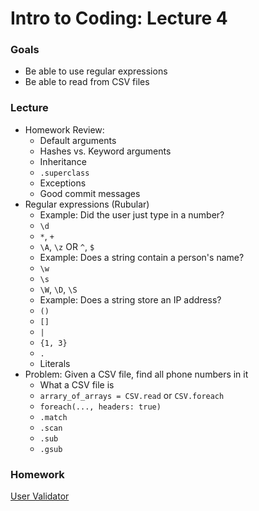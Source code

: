 # Intro to Coding: Lecture 4

### Goals

* Be able to use regular expressions
* Be able to read from CSV files

### Lecture

* Homework Review: []()
  * Default arguments
  * Hashes vs. Keyword arguments
  * Inheritance
  * `.superclass`
  * Exceptions
  * Good commit messages
* Regular expressions (Rubular)
  * Example: Did the user just type in a number?
  * `\d`
  * `*`, `+`
  * `\A`, `\z` OR `^`, `$`
  * Example: Does a string contain a person's name?
  * `\w`
  * `\s`
  * `\W`, `\D`, `\S`
  * Example: Does a string store an IP address?
  * `()`
  * `[]`
  * `|`
  * `{1, 3}`
  * `.`
  * Literals
* Problem: Given a CSV file, find all phone numbers in it
  * What a CSV file is
  * `arrary_of_arrays = CSV.read` or `CSV.foreach`
  * `foreach(..., headers: true)`
  * `.match`
  * `.scan`
  * `.sub`
  * `.gsub`

### Homework

[User Validator](homework.md)
